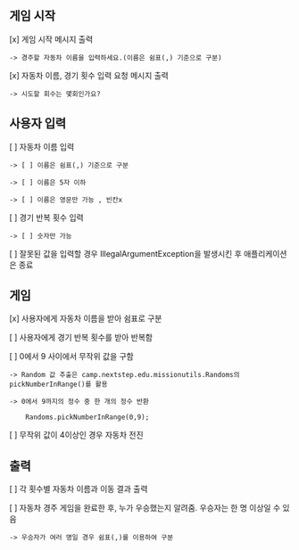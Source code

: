 
## 게임 시작

[x] 게임 시작 메시지 출력

    -> 경주할 자동차 이름을 입력하세요.(이름은 쉼표(,) 기준으로 구분)
    
[x] 자동차 이름, 경기 횟수 입력 요청 메시지 출력

    -> 시도할 회수는 몇회인가요?
    

## 사용자 입력

[ ] 자동차 이름 입력

    -> [ ] 이름은 쉼표(,) 기준으로 구분

    -> [ ] 이름은 5자 이하
    
    -> [ ] 이름은 영문만 가능 , 빈칸x
    
    
[ ] 경기 반복 횟수 입력

    -> [ ] 숫자만 가능
    
[ ] 잘못된 값을 입력할 경우 IllegalArgumentException을 발생시킨 후 애플리케이션은 종료


## 게임 

[x] 사용자에게 자동차 이름을 받아 쉼표로 구분

[ ] 사용자에게 경기 반복 횟수를 받아 반복함


[ ] 0에서 9 사이에서 무작위 값을 구함

    -> Random 값 추출은 camp.nextstep.edu.missionutils.Randoms의 pickNumberInRange()를 활용
    
    -> 0에서 9까지의 정수 중 한 개의 정수 반환
    
        Randoms.pickNumberInRange(0,9);
        
[ ] 무작위 값이 4이상인 경우 자동차 전진



## 출력

[ ] 각 횟수별 자동차 이름과 이동 결과 출력

[ ] 자동차 경주 게임을 완료한 후, 누가 우승했는지 알려줌. 우승자는 한 명 이상일 수 있음

    -> 우승자가 여러 명일 경우 쉼표(,)를 이용하여 구분

